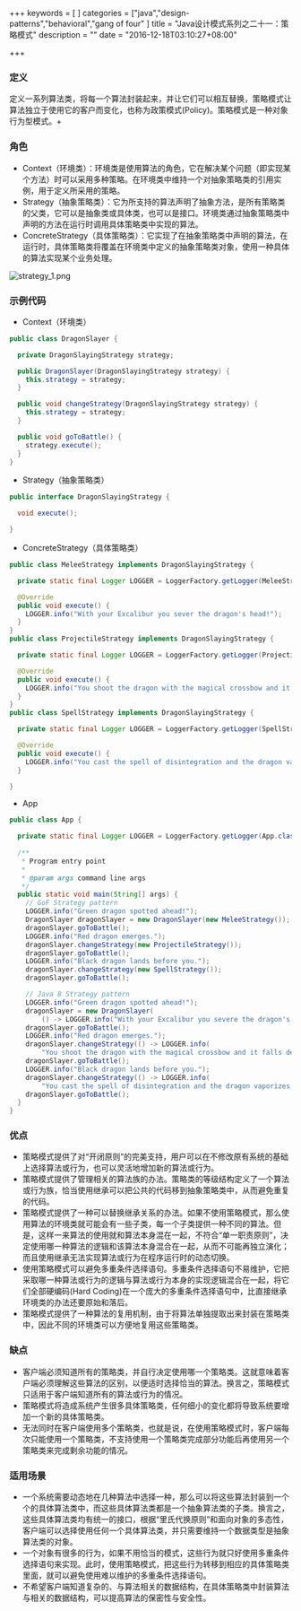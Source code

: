 +++
keywords = [
]
categories = ["java","design-patterns","behavioral","gang of four"
]
title = "Java设计模式系列之二十一：策略模式"
description = ""
date = "2016-12-18T03:10:27+08:00"

+++

### 定义

定义一系列算法类，将每一个算法封装起来，并让它们可以相互替换，策略模式让算法独立于使用它的客户而变化，也称为政策模式(Policy)。策略模式是一种对象行为型模式。+

### 角色

* Context（环境类）：环境类是使用算法的角色，它在解决某个问题（即实现某个方法）时可以采用多种策略。在环境类中维持一个对抽象策略类的引用实例，用于定义所采用的策略。
* Strategy（抽象策略类）：它为所支持的算法声明了抽象方法，是所有策略类的父类，它可以是抽象类或具体类，也可以是接口。环境类通过抽象策略类中声明的方法在运行时调用具体策略类中实现的算法。
* ConcreteStrategy（具体策略类）：它实现了在抽象策略类中声明的算法，在运行时，具体策略类将覆盖在环境类中定义的抽象策略类对象，使用一种具体的算法实现某个业务处理。


![strategy_1.png](/image/strategy_1.png)

### 示例代码

* Context（环境类）

```java
public class DragonSlayer {

  private DragonSlayingStrategy strategy;

  public DragonSlayer(DragonSlayingStrategy strategy) {
    this.strategy = strategy;
  }

  public void changeStrategy(DragonSlayingStrategy strategy) {
    this.strategy = strategy;
  }

  public void goToBattle() {
    strategy.execute();
  }
}
```

* Strategy（抽象策略类）

```java
public interface DragonSlayingStrategy {

  void execute();

}
```

* ConcreteStrategy（具体策略类）

```java
public class MeleeStrategy implements DragonSlayingStrategy {

  private static final Logger LOGGER = LoggerFactory.getLogger(MeleeStrategy.class);

  @Override
  public void execute() {
    LOGGER.info("With your Excalibur you sever the dragon's head!");
  }
}
public class ProjectileStrategy implements DragonSlayingStrategy {

  private static final Logger LOGGER = LoggerFactory.getLogger(ProjectileStrategy.class);

  @Override
  public void execute() {
    LOGGER.info("You shoot the dragon with the magical crossbow and it falls dead on the ground!");
  }
}
public class SpellStrategy implements DragonSlayingStrategy {

  private static final Logger LOGGER = LoggerFactory.getLogger(SpellStrategy.class);

  @Override
  public void execute() {
    LOGGER.info("You cast the spell of disintegration and the dragon vaporizes in a pile of dust!");
  }

}
```

* App

```java
public class App {

  private static final Logger LOGGER = LoggerFactory.getLogger(App.class);
  
  /**
   * Program entry point
   * 
   * @param args command line args
   */
  public static void main(String[] args) {
    // GoF Strategy pattern
    LOGGER.info("Green dragon spotted ahead!");
    DragonSlayer dragonSlayer = new DragonSlayer(new MeleeStrategy());
    dragonSlayer.goToBattle();
    LOGGER.info("Red dragon emerges.");
    dragonSlayer.changeStrategy(new ProjectileStrategy());
    dragonSlayer.goToBattle();
    LOGGER.info("Black dragon lands before you.");
    dragonSlayer.changeStrategy(new SpellStrategy());
    dragonSlayer.goToBattle();

    // Java 8 Strategy pattern
    LOGGER.info("Green dragon spotted ahead!");
    dragonSlayer = new DragonSlayer(
        () -> LOGGER.info("With your Excalibur you severe the dragon's head!"));
    dragonSlayer.goToBattle();
    LOGGER.info("Red dragon emerges.");
    dragonSlayer.changeStrategy(() -> LOGGER.info(
        "You shoot the dragon with the magical crossbow and it falls dead on the ground!"));
    dragonSlayer.goToBattle();
    LOGGER.info("Black dragon lands before you.");
    dragonSlayer.changeStrategy(() -> LOGGER.info(
        "You cast the spell of disintegration and the dragon vaporizes in a pile of dust!"));
    dragonSlayer.goToBattle();
  }
}
```

### 优点

* 策略模式提供了对“开闭原则”的完美支持，用户可以在不修改原有系统的基础上选择算法或行为，也可以灵活地增加新的算法或行为。
* 策略模式提供了管理相关的算法族的办法。策略类的等级结构定义了一个算法或行为族，恰当使用继承可以把公共的代码移到抽象策略类中，从而避免重复的代码。
* 策略模式提供了一种可以替换继承关系的办法。如果不使用策略模式，那么使用算法的环境类就可能会有一些子类，每一个子类提供一种不同的算法。但是，这样一来算法的使用就和算法本身混在一起，不符合“单一职责原则”，决定使用哪一种算法的逻辑和该算法本身混合在一起，从而不可能再独立演化；而且使用继承无法实现算法或行为在程序运行时的动态切换。
* 使用策略模式可以避免多重条件选择语句。多重条件选择语句不易维护，它把采取哪一种算法或行为的逻辑与算法或行为本身的实现逻辑混合在一起，将它们全部硬编码(Hard Coding)在一个庞大的多重条件选择语句中，比直接继承环境类的办法还要原始和落后。
* 策略模式提供了一种算法的复用机制，由于将算法单独提取出来封装在策略类中，因此不同的环境类可以方便地复用这些策略类。

### 缺点

* 客户端必须知道所有的策略类，并自行决定使用哪一个策略类。这就意味着客户端必须理解这些算法的区别，以便适时选择恰当的算法。换言之，策略模式只适用于客户端知道所有的算法或行为的情况。
* 策略模式将造成系统产生很多具体策略类，任何细小的变化都将导致系统要增加一个新的具体策略类。
* 无法同时在客户端使用多个策略类，也就是说，在使用策略模式时，客户端每次只能使用一个策略类，不支持使用一个策略类完成部分功能后再使用另一个策略类来完成剩余功能的情况。

### 适用场景

* 一个系统需要动态地在几种算法中选择一种，那么可以将这些算法封装到一个个的具体算法类中，而这些具体算法类都是一个抽象算法类的子类。换言之，这些具体算法类均有统一的接口，根据“里氏代换原则”和面向对象的多态性，客户端可以选择使用任何一个具体算法类，并只需要维持一个数据类型是抽象算法类的对象。
* 一个对象有很多的行为，如果不用恰当的模式，这些行为就只好使用多重条件选择语句来实现。此时，使用策略模式，把这些行为转移到相应的具体策略类里面，就可以避免使用难以维护的多重条件选择语句。
* 不希望客户端知道复杂的、与算法相关的数据结构，在具体策略类中封装算法与相关的数据结构，可以提高算法的保密性与安全性。
